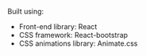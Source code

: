 Built using:

- Front-end library: React
- CSS framework: React-bootstrap
- CSS animations library: Animate.css